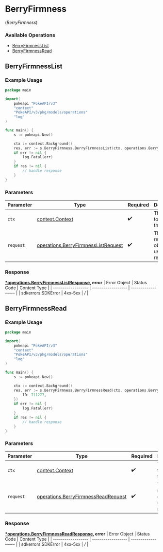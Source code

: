 # BerryFirmness
(*BerryFirmness*)

### Available Operations

* [BerryFirmnessList](#berryfirmnesslist)
* [BerryFirmnessRead](#berryfirmnessread)

## BerryFirmnessList

### Example Usage

```go
package main

import(
	pokeapi "PokeAPI/v3"
	"context"
	"PokeAPI/v3/pkg/models/operations"
	"log"
)

func main() {
    s := pokeapi.New()

    ctx := context.Background()
    res, err := s.BerryFirmness.BerryFirmnessList(ctx, operations.BerryFirmnessListRequest{})
    if err != nil {
        log.Fatal(err)
    }
    if res != nil {
        // handle response
    }
}
```

### Parameters

| Parameter                                                                                      | Type                                                                                           | Required                                                                                       | Description                                                                                    |
| ---------------------------------------------------------------------------------------------- | ---------------------------------------------------------------------------------------------- | ---------------------------------------------------------------------------------------------- | ---------------------------------------------------------------------------------------------- |
| `ctx`                                                                                          | [context.Context](https://pkg.go.dev/context#Context)                                          | :heavy_check_mark:                                                                             | The context to use for the request.                                                            |
| `request`                                                                                      | [operations.BerryFirmnessListRequest](../../pkg/models/operations/berryfirmnesslistrequest.md) | :heavy_check_mark:                                                                             | The request object to use for the request.                                                     |


### Response

**[*operations.BerryFirmnessListResponse](../../pkg/models/operations/berryfirmnesslistresponse.md), error**
| Error Object       | Status Code        | Content Type       |
| ------------------ | ------------------ | ------------------ |
| sdkerrors.SDKError | 4xx-5xx            | */*                |

## BerryFirmnessRead

### Example Usage

```go
package main

import(
	pokeapi "PokeAPI/v3"
	"context"
	"PokeAPI/v3/pkg/models/operations"
	"log"
)

func main() {
    s := pokeapi.New()

    ctx := context.Background()
    res, err := s.BerryFirmness.BerryFirmnessRead(ctx, operations.BerryFirmnessReadRequest{
        ID: 711277,
    })
    if err != nil {
        log.Fatal(err)
    }
    if res != nil {
        // handle response
    }
}
```

### Parameters

| Parameter                                                                                      | Type                                                                                           | Required                                                                                       | Description                                                                                    |
| ---------------------------------------------------------------------------------------------- | ---------------------------------------------------------------------------------------------- | ---------------------------------------------------------------------------------------------- | ---------------------------------------------------------------------------------------------- |
| `ctx`                                                                                          | [context.Context](https://pkg.go.dev/context#Context)                                          | :heavy_check_mark:                                                                             | The context to use for the request.                                                            |
| `request`                                                                                      | [operations.BerryFirmnessReadRequest](../../pkg/models/operations/berryfirmnessreadrequest.md) | :heavy_check_mark:                                                                             | The request object to use for the request.                                                     |


### Response

**[*operations.BerryFirmnessReadResponse](../../pkg/models/operations/berryfirmnessreadresponse.md), error**
| Error Object       | Status Code        | Content Type       |
| ------------------ | ------------------ | ------------------ |
| sdkerrors.SDKError | 4xx-5xx            | */*                |
